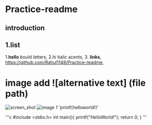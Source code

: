 # Practice-readme
## introduction 
## 1.list

1.**hello** bould letters,
2.*hi* italic acents,
3. **links**,
<https://github.com/Rahul1148/Practice-readme>,
# image add **![alternative text] (file path)**

![screen_shot](/Practice-readme/screenshot/p1.png)
![image 1](/Practice-readme/screenshot/Screenshot%20(3).png)
'printf(helloworld!)'

'''c
#include <stdio.h>
int main(){
    printf("HelloWorld!");
    return 0;
}
'''